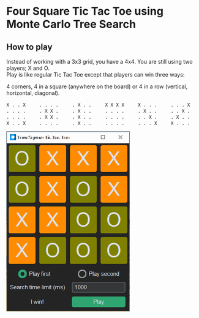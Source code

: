 # Four Square Tic Tac Toe using Monte Carlo Tree Search

## How to play

Instead of working with a 3x3 grid, you have a 4x4.
You are still using two players; X and O.  
Play is like regular Tic Tac Toe except that players can win
three ways:

4 corners, 4 in a square (anywhere on the board) or 4 in a row (vertical,
horizontal, diagonal).

```
X . . X     . . . .     . X . .     X X X X     X . . .     . . . X
. . . .     . X X .     . X . .     . . . .     . X . .     . . X .
. . . .     . X X .     . X . .     . . . .     . . X .     . X . .
X . . X     . . . .     . X . .     . . . .     . . . X     X . . .
```

![Screen Shot](screen_shot.png)
